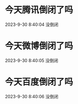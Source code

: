 # 今天腾讯倒闭了吗

2023-9-30 8:40:04 没倒闭

# 今天微博倒闭了吗

2023-9-30 8:40:05 没倒闭

# 今天百度倒闭了吗

2023-9-30 8:40:06 没倒闭

